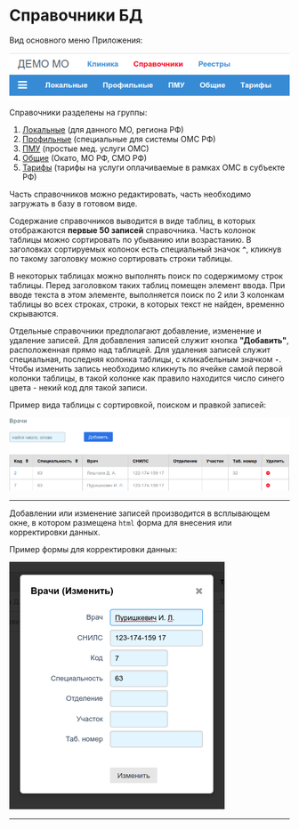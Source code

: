 # Справочники БД

Вид основного меню Приложения:

![Меню "Спарвочники"](./images/menu_sprav.png)

Справочники разделены на группы:

1. [Локальные](./local.md) (для данного МО, региона РФ)
2. [Профильные](./prof.md) (специальные для системы ОМС РФ)
3. [ПМУ](./pmu.md) (простые мед. услуги ОМС)
4. [Общие](./comm.md) (Окато, МО РФ, СМО РФ)
5. [Тарифы](./tarif.md) (тарифы на услуги оплачиваемые в рамках ОМС в субъекте РФ)

Часть справочников можно редактировать, часть необходимо загружать в базу в готовом виде.

Содержание справочников выводится в виде таблиц, в которых отображаются **первые 50 записей**
справочника. Часть колонок таблицы можно сортировать по убыванию или возрастанию.
В заголовках сортируемых колонок есть специальный значок **`^`**, кликнув по такому
заголовку можно сортировать строки таблицы.

В некоторых таблицах можно выполнять поиск по содержимому строк таблицы. Перед
заголовком таких таблиц помещен элемент ввода. При вводе текста в этом элементе,
выполняется поиск по 2 или 3 колонкам таблицы во всех строках, строки, в которых текст
не найден, временно скрываются.

Отдельные справочники предполагают добавление, изменение и удаление записей. Для добавления
записей служит кнопка **"Добавить"**, расположенная прямо над таблицей. Для удаления записей
служит специальная, последняя колонка таблицы, с кликабельным значком **`-`**. Чтобы изменить
запись необходимо кликнуть по ячейке самой первой колонки таблицы, в такой колонке как правило
находится число синего цвета - некий код для такой записи.

Пример вида таблицы с сортировкой, поиском и правкой записей:

![Справочник "Врачи"](./images/doctor.png)

---

Добавлении или изменение записей производится в всплывающем окне, в котором размещена
`html` форма для внесения или корректировки данных.

Пример формы для корректировки данных:

![Корректировка "Врачи"](./images/change.png)

---
